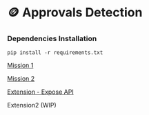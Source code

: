 # 🪙 Approvals Detection
### Dependencies Installation
```
pip install -r requirements.txt
```
[Mission 1](docs/ERC20.md)

[Mission 2](docs/CLI.md)

[Extension - Expose API](docs/API.md)

Extension2 (WIP)
